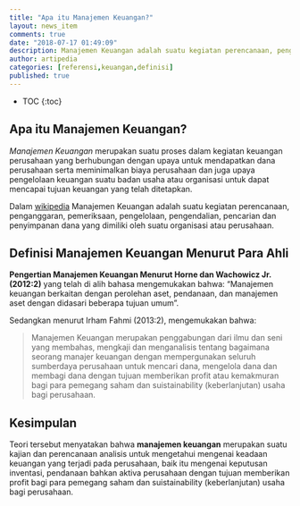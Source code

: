 ```yaml
---
title: "Apa itu Manajemen Keuangan?"
layout: news_item
comments: true
date: "2018-07-17 01:49:09"
description: Manajemen Keuangan adalah suatu kegiatan perencanaan, penganggaran, pemeriksaan, pengelolaan, pengendalian, pencarian dan penyimpanan dana yang dimiliki oleh suatu organisasi atau perusahaan.
author: artipedia
categories: [referensi,keuangan,definisi]
published: true
---
```

* TOC
{:toc}

## Apa itu Manajemen Keuangan?
*Manajemen Keuangan* merupakan suatu proses dalam kegiatan keuangan perusahaan yang berhubungan dengan upaya untuk mendapatkan dana perusahaan serta meminimalkan biaya perusahaan dan juga upaya pengelolaan keuangan suatu badan usaha atau organisasi untuk dapat mencapai tujuan keuangan yang telah ditetapkan.

Dalam [wikipedia](https://id.wikipedia.org/wiki/Manajemen_keuangan "Manajemen Keuangan") Manajemen Keuangan adalah suatu kegiatan perencanaan, penganggaran, pemeriksaan, pengelolaan, pengendalian, pencarian dan penyimpanan dana yang dimiliki oleh suatu organisasi atau perusahaan.

## Definisi Manajemen Keuangan Menurut Para Ahli
**Pengertian Manajemen Keuangan Menurut Horne dan Wachowicz Jr. (2012:2)** yang telah di alih bahasa mengemukakan bahwa: “Manajemen keuangan berkaitan dengan perolehan aset, pendanaan, dan manajemen aset dengan didasari beberapa tujuan umum”.

Sedangkan menurut Irham Fahmi (2013:2), mengemukakan bahwa:
> Manajemen Keuangan merupakan penggabungan dari ilmu dan seni yang membahas, mengkaji dan menganalisis tentang bagaimana seorang manajer keuangan dengan mempergunakan seluruh sumberdaya perusahaan untuk mencari dana, mengelola dana dan membagi dana dengan tujuan memberikan profit atau kemakmuran bagi para pemegang saham dan suistainability (keberlanjutan) usaha bagi perusahaan.

## Kesimpulan
Teori tersebut menyatakan bahwa **manajemen keuangan** merupakan suatu kajian dan perencanaan analisis untuk mengetahui mengenai keadaan keuangan yang terjadi pada perusahaan, baik itu mengenai keputusan inventasi, pendanaan bahkan aktiva perusahaan dengan tujuan memberikan profit bagi para pemegang saham dan suistainability (keberlanjutan) usaha bagi perusahaan.

